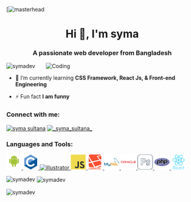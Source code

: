 [![masterhead](https://t3.ftcdn.net/jpg/04/42/44/98/360_F_442449827_ispo2oI83ffX0TSax4Pgdd7xkqCA5ThA.jpg)
<h1 align="center">Hi 👋, I'm syma</h1>
<h3 align="center">A passionate web developer from Bangladesh</h3>
<img align="right" alt="Coding" width="400" src="https://miro.medium.com/v2/resize:fit:1400/1*RpCQiI2MZLHw_6nuezfjbg.gif">

<p align="left"> <img src="https://komarev.com/ghpvc/?username=symadev&label=Profile%20views&color=0e75b6&style=flat" alt="symadev" /> </p>

- 🌱 I’m currently learning **CSS Framework, React Js, & Front-end Engineering**

- ⚡ Fun fact **I am funny**

<h3 align="left">Connect with me:</h3>
<p align="left">
<a href="https://fb.com/syma sultana" target="blank"><img align="center" src="https://raw.githubusercontent.com/rahuldkjain/github-profile-readme-generator/master/src/images/icons/Social/facebook.svg" alt="syma sultana" height="30" width="40" /></a>
<a href="https://instagram.com/_syma_sultana_" target="blank"><img align="center" src="https://raw.githubusercontent.com/rahuldkjain/github-profile-readme-generator/master/src/images/icons/Social/instagram.svg" alt="_syma_sultana_" height="30" width="40" /></a>
</p>

<h3 align="left">Languages and Tools:</h3>
<p align="left"> <a href="https://developer.android.com" target="_blank" rel="noreferrer"> <img src="https://raw.githubusercontent.com/devicons/devicon/master/icons/android/android-original-wordmark.svg" alt="android" width="40" height="40"/> </a> <a href="https://www.cprogramming.com/" target="_blank" rel="noreferrer"> <img src="https://raw.githubusercontent.com/devicons/devicon/master/icons/c/c-original.svg" alt="c" width="40" height="40"/> </a> <a href="https://www.adobe.com/in/products/illustrator.html" target="_blank" rel="noreferrer"> <img src="https://www.vectorlogo.zone/logos/adobe_illustrator/adobe_illustrator-icon.svg" alt="illustrator" width="40" height="40"/> </a> <a href="https://developer.mozilla.org/en-US/docs/Web/JavaScript" target="_blank" rel="noreferrer"> <img src="https://raw.githubusercontent.com/devicons/devicon/master/icons/javascript/javascript-original.svg" alt="javascript" width="40" height="40"/> </a> <a href="https://laravel.com/" target="_blank" rel="noreferrer"> <img src="https://raw.githubusercontent.com/devicons/devicon/master/icons/laravel/laravel-plain-wordmark.svg" alt="laravel" width="40" height="40"/> </a> <a href="https://www.mysql.com/" target="_blank" rel="noreferrer"> <img src="https://raw.githubusercontent.com/devicons/devicon/master/icons/mysql/mysql-original-wordmark.svg" alt="mysql" width="40" height="40"/> </a> <a href="https://www.oracle.com/" target="_blank" rel="noreferrer"> <img src="https://raw.githubusercontent.com/devicons/devicon/master/icons/oracle/oracle-original.svg" alt="oracle" width="40" height="40"/> </a> <a href="https://www.photoshop.com/en" target="_blank" rel="noreferrer"> <img src="https://raw.githubusercontent.com/devicons/devicon/master/icons/photoshop/photoshop-line.svg" alt="photoshop" width="40" height="40"/> </a> <a href="https://www.php.net" target="_blank" rel="noreferrer"> <img src="https://raw.githubusercontent.com/devicons/devicon/master/icons/php/php-original.svg" alt="php" width="40" height="40"/> </a> <a href="https://reactjs.org/" target="_blank" rel="noreferrer"> <img src="https://raw.githubusercontent.com/devicons/devicon/master/icons/react/react-original-wordmark.svg" alt="react" width="40" height="40"/> </a> </p>

<p><img align="left" src="https://github-readme-stats.vercel.app/api/top-langs?username=symadev&show_icons=true&locale=en&layout=compact" alt="symadev" /></p>

<p>&nbsp;<img align="center" src="https://github-readme-stats.vercel.app/api?username=symadev&show_icons=true&locale=en" alt="symadev" /></p>

<p><img align="center" src="https://github-readme-streak-stats.herokuapp.com/?user=symadev&" alt="symadev" /></p>
